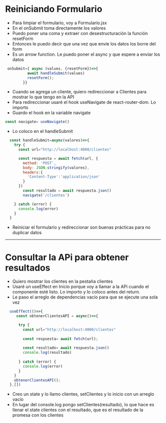 # Reiniciando Formulario
- Para limpiar el formulario, voy a Formulario.jsx
- En el onSubmit toma directamente los valores
- Puedo poner una coma y  extraer con desestructuración la función resetForm
- Entonces le puedo decir que una vez que envíe los datos los borre del form
- Es un arrow function. Le puedo poner el async y que espere a enviar los datos

~~~js
 onSubmit={ async (values, {resetForm})=>{
          await handleSubmit(values)
          resetForm();
        }}
~~~
- Cuando se agrega un cliente, quiero redireccionar a Clientes para mostrar lo que tengo en la API
- Para redireccionar usaré el hook useNavigate de react-router-dom. Lo importo
- Guardo el hook en la variable navigate

~~~js
const navigate= useNavigate()
~~~

- Lo coloco en el handleSubmit 
~~~js
  const handleSubmit=async(valores)=>{
    try {
      const url="http://localhost:4000/clientes"

      const respuesta = await fetch(url, {
        method: 'POST',
        body: JSON.stringify(valores),
        headers:{
          'Content-Type':'application/json'
        }
      })
        const resultado = await respuesta.json()
        navigate('/clientes')

    } catch (error) {
      console.log(error)
    }
  }
~~~

- Reiniciar el formulario y redireccionar son buenas prácticas para no duplicar datos
---------------------------------------
# Consultar la APi para obtener resultados

- Quiero mostrar los clientes en la pestaña clientes
- Usaré un useEffect en Inicio porque voy a llamar a la APi  cuando el componente esté listo. Lo importo y lo coloco antes del return.
- Le paso el arreglo de dependencias vacío para que se ejecute una sola vez
~~~js
  useEffect(()=>{
     const obtenerClientesAPI = async()=>{

      try {
        const url="http://localhost:4000/clientes"
        
        const respuesta= await fetch(url);
        
        const resultado= await respuesta.json()
        console.log(resultado)
        
      } catch (error) {
        console.log(error)
      }
    }
    obtenerClientesAPI();
  },[])
~~~

- Creo un state y lo llamo clientes, setClientes y lo inicio con un arreglo vacío
- En lugar del console.log pongo setClientes(resultado), lo que hace es llenar el state clientes con el resultado, que es el resultado de la promesa con los clientes

